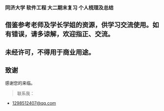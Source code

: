 ### 同济大学 软件工程 大二期末复习 个人梳理及总结
## 借鉴参考老师及学长学姐的资源，供学习交流使用。如有错误，请多谅解，欢迎指正、交流。
## 未经许可，不得用于商业用途。

## 致谢
感谢您的来临。
> 联系我：
* 1298512407@qq.com
